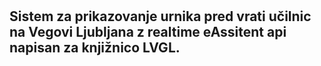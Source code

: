 # <Rabmo nekoi ime.. za zdej je Vegova time table. Ena idej je bla Roblek>
## Sistem za prikazovanje urnika pred vrati učilnic na Vegovi Ljubljana z realtime eAssitent api napisan za knjižnico LVGL.
